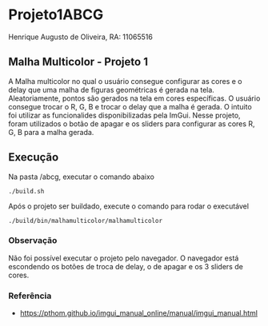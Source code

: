 # Projeto1ABCG
Henrique Augusto de Oliveira, RA: 11065516

## Malha Multicolor - Projeto 1
A Malha multicolor no qual o usuário consegue configurar as cores e o delay que uma malha de figuras geométricas é gerada na tela. Aleatoriamente, pontos são gerados na tela em cores específicas. O usuário consegue trocar o R, G, B e trocar o delay que a malha é gerada.
O intuito foi utilizar as funcionalides disponibilizadas pela ImGui. Nesse projeto, foram utilizados o botão de apagar e os sliders para configurar as cores R, G, B para a malha gerada.

## Execução
Na pasta /abcg, executar o comando abaixo
``` 
./build.sh
```

Após o projeto ser buildado, execute o comando para rodar o executável
```
./build/bin/malhamulticolor/malhamulticolor
```

### Observação
Não foi possível executar o projeto pelo navegador. O navegador está escondendo os botões de troca de delay, o de apagar e os 3 sliders de cores.

### Referência
- https://pthom.github.io/imgui_manual_online/manual/imgui_manual.html

